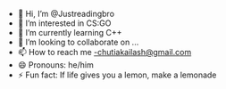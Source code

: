 - 👋 Hi, I’m @Justreadingbro
- 👀 I’m interested in CS:GO
- 🌱 I’m currently learning C++
- 💞️ I’m looking to collaborate on ...
- 📫 How to reach me -chutiakailash@gmail.com
- 😄 Pronouns: he/him
- ⚡ Fun fact: If life gives you a lemon, make a lemonade

<!---
Justreadingbro/Justreadingbro is a ✨ special ✨ repository because its `README.md` (this file) appears on your GitHub profile.
You can click the Preview link to take a look at your changes.
--->

